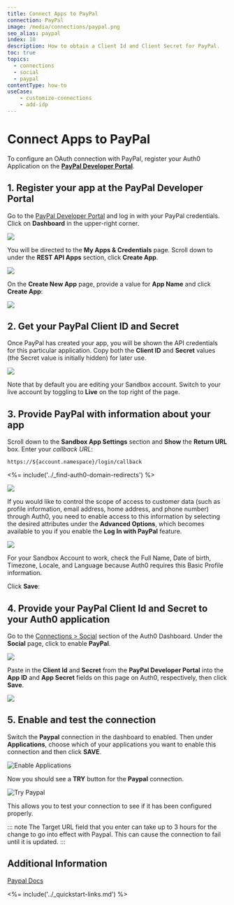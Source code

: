 ```yaml
---
title: Connect Apps to PayPal
connection: PayPal
image: /media/connections/paypal.png
seo_alias: paypal
index: 10
description: How to obtain a Client Id and Client Secret for PayPal.
toc: true
topics:
  - connections
  - social
  - paypal
contentType: how-to
useCase:
    - customize-connections
    - add-idp
---
```


# Connect Apps to PayPal

To configure an OAuth connection with PayPal, register your Auth0 Application on the [**PayPal Developer Portal**](https://developer.paypal.com/).

## 1. Register your app at the PayPal Developer Portal

Go to the [PayPal Developer Portal](https://developer.paypal.com/) and log in with your PayPal credentials. Click on **Dashboard** in the upper-right corner.

![](/media/articles/connections/social/paypal/dev-portal.png)

You will be directed to the **My Apps & Credentials** page. Scroll down to under the **REST API Apps** section, click **Create App**.

![](/media/articles/connections/social/paypal/apps-and-creds.png)

On the **Create New App** page, provide a value for **App Name** and click **Create App**:

![](/media/articles/connections/social/paypal/create-new-app.png)

## 2. Get your PayPal Client ID and Secret

Once PayPal has created your app, you will be shown the API credentials for this particular application. Copy both the **Client ID** and **Secret** values (the Secret value is initially hidden) for later use.

![](/media/articles/connections/social/paypal/api-creds.png)

Note that by default you are editing your Sandbox account. Switch to your live account by toggling to **Live** on the top right of the page.

## 3. Provide PayPal with information about your app

Scroll down to the **Sandbox App Settings** section and **Show** the **Return URL** box. Enter your <dfn data-key="callback">callback URL</dfn>:

`https://${account.namespace}/login/callback`

<%= include('../_find-auth0-domain-redirects') %>

![](/media/articles/connections/social/paypal/sandbox-settings.png)

If you would like to control the scope of access to customer data (such as profile information, email address, home address, and phone number) through Auth0, you need to enable access to this information by selecting the desired attributes under the **Advanced Options**, which becomes available to you if you enable the **Log In with PayPal** feature.

![](/media/articles/connections/social/paypal/log-in-with-paypal.png)

For your Sandbox Account to work, check the Full Name, Date of birth, Timezone, Locale, and Language because Auth0 requires this Basic Profile information.

Click **Save**:


## 4. Provide your PayPal Client Id and Secret to your Auth0 application

Go to the [Connections > Social](${manage_url}/#/connections/social) section of the Auth0 Dashboard. Under the **Social** page, click to enable **PayPal**.

![](/media/articles/connections/social/paypal/social-connections.png)

Paste in the **Client Id** and **Secret** from the **PayPal Developer Portal** into the **App ID** and **App Secret** fields on this page on Auth0, respectively, then click **Save**.

![](/media/articles/connections/social/paypal/paypal-settings.png)

## 5. Enable and test the connection

Switch the **Paypal** connection in the dashboard to enabled. Then under **Applications**, choose which of your applications you want to enable this connection and then click **SAVE**.

![Enable Applications](/media/articles/connections/social/paypal/enable-clients.png)

Now you should see a **TRY** button for the **Paypal** connection.

![Try Paypal](/media/articles/connections/social/paypal/try-button.png)

This allows you to test your connection to see if it has been configured properly.

::: note
The Target URL field that you enter can take up to 3 hours for the change to go into effect with Paypal. This can cause the connection to fail until it is updated.
:::

## Additional Information

[Paypal Docs](https://developer.paypal.com/docs/)

<%= include('../_quickstart-links.md') %>
